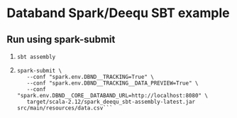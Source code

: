 # Databand Spark/Deequ SBT example

## Run using spark-submit

1. `sbt assembly`
2. ```
   spark-submit \
      --conf "spark.env.DBND__TRACKING=True" \
      --conf "spark.env.DBND__TRACKING__DATA_PREVIEW=True" \
      --conf "spark.env.DBND__CORE__DATABAND_URL=http://localhost:8080" \
      target/scala-2.12/spark_deequ_sbt-assembly-latest.jar src/main/resources/data.csv```

